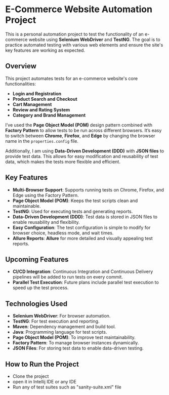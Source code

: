 ﻿# E-Commerce Website Automation Project

This is a personal automation project to test the functionality of an e-commerce website using **Selenium WebDriver** and **TestNG**. The goal is to practice automated testing with various web elements and ensure the site's key features are working as expected.

## Overview

This project automates tests for an e-commerce website's core functionalities:

- **Login and Registration**
- **Product Search and Checkout**
- **Cart Management**
- **Review and Rating System**
- **Category and Brand Management**

I’ve used the **Page Object Model (POM)** design pattern combined with **Factory Pattern** to allow tests to be run across different browsers. It’s easy to switch between **Chrome**, **Firefox**, and **Edge** by changing the browser name in the `properties.config` file.

Additionally, I am using **Data-Driven Development (DDD)** with **JSON files** to provide test data. This allows for easy modification and reusability of test data, which makes the tests more flexible and efficient.

## Key Features

- **Multi-Browser Support**: Supports running tests on Chrome, Firefox, and Edge using the Factory Pattern.
- **Page Object Model (POM)**: Keeps the test scripts clean and maintainable.
- **TestNG**: Used for executing tests and generating reports.
- **Data-Driven Development (DDD)**: Test data is stored in JSON files to enable reusability and flexibility.
- **Easy Configuration**: The test configuration is simple to modify for browser choice, headless mode, and wait times.
- **Allure Reports**: **Allure** for more detailed and visually appealing test reports.
## Upcoming Features

- **CI/CD Integration**: Continuous Integration and Continuous Delivery pipelines will be added to run tests on every commit.
- **Parallel Test Execution**: Future plans include parallel test execution to speed up the test process.

## Technologies Used

- **Selenium WebDriver**: For browser automation.
- **TestNG**: For test execution and reporting.
- **Maven**: Dependency management and build tool.
- **Java**: Programming language for test scripts.
- **Page Object Model (POM)**: To improve test maintainability.
- **Factory Pattern**: To manage browser instances dynamically.
- **JSON Files**: For storing test data to enable data-driven testing.

## How to Run the Project
- Clone the project
- open it in Intellij IDE or any IDE
- Run any of test suites such as "sanity-suite.xml" file

